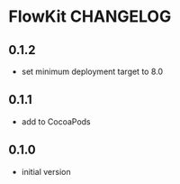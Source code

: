 # FlowKit CHANGELOG

## 0.1.2
- set minimum deployment target to 8.0

## 0.1.1
- add to CocoaPods 

## 0.1.0
- initial version